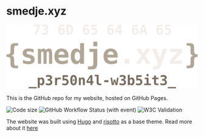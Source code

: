 # smedje.xyz
![index banner](/static/images/banner_index.svg)

This is the GitHub repo for my website, hosted on GitHub Pages.

![Code size](https://img.shields.io/github/languages/code-size/suyaseongi/suyaseongi.github.io)
![GitHub Workflow Status (with event)](https://img.shields.io/github/actions/workflow/status/suyaseongi/suyaseongi.github.io/hugo.yml)
![W3C Validation](https://img.shields.io/w3c-validation/html?targetUrl=https%3A%2F%2Fsmedje.xyz)

The website was built using [Hugo](https://gohugo.io/) and [risotto](https://github.com/joeroe/risotto) as a base theme. Read more about it [here](https://smedje.xyz/website)

